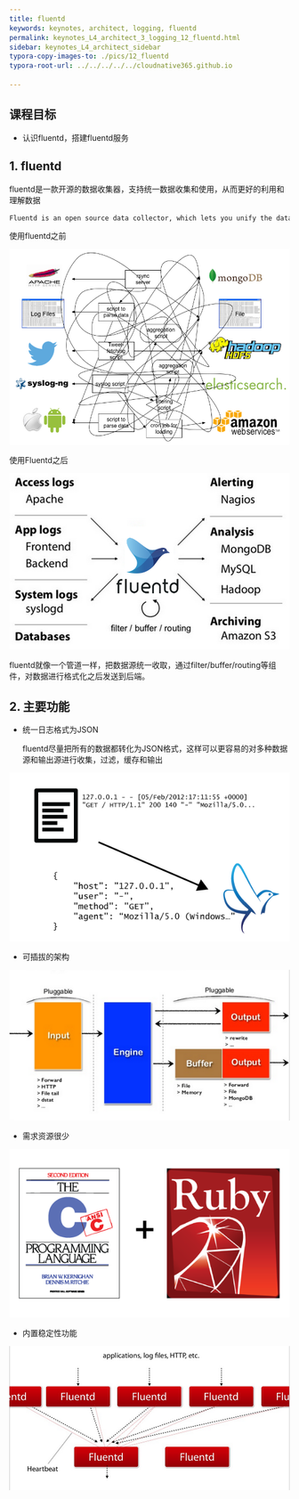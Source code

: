 ```yaml
---
title: fluentd
keywords: keynotes, architect, logging, fluentd
permalink: keynotes_L4_architect_3_logging_12_fluentd.html
sidebar: keynotes_L4_architect_sidebar
typora-copy-images-to: ./pics/12_fluentd
typora-root-url: ../../../../../cloudnative365.github.io

---
```


## 课程目标

+ 认识fluentd，搭建fluentd服务

## 1. fluentd

fluentd是一款开源的数据收集器，支持统一数据收集和使用，从而更好的利用和理解数据

``` bash
Fluentd is an open source data collector, which lets you unify the data collection and consumption for a better use and understanding of data.
```

使用fluentd之前

![img](/pages/keynotes/L4_architect/3_logging/pics/12_fluentd/fluentd-before.png)



使用Fluentd之后

![img](/pages/keynotes/L4_architect/3_logging/pics/12_fluentd/fluentd-architecture.png)

fluentd就像一个管道一样，把数据源统一收取，通过filter/buffer/routing等组件，对数据进行格式化之后发送到后端。

## 2. 主要功能

+ 统一日志格式为JSON

  fluentd尽量把所有的数据都转化为JSON格式，这样可以更容易的对多种数据源和输出源进行收集，过滤，缓存和输出

![img](/pages/keynotes/L4_architect/3_logging/pics/12_fluentd/log-as-json.png)

+ 可插拔的架构

![img](/pages/keynotes/L4_architect/3_logging/pics/12_fluentd/pluggable.png)

+ 需求资源很少

![img](/pages/keynotes/L4_architect/3_logging/pics/12_fluentd/c-and-ruby.png)

+ 内置稳定性功能

![img](/pages/keynotes/L4_architect/3_logging/pics/12_fluentd/reliable.png)